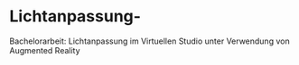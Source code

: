 # Lichtanpassung-
Bachelorarbeit: Lichtanpassung im Virtuellen Studio unter Verwendung von Augmented Reality
